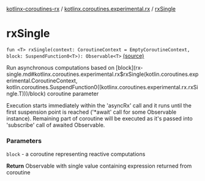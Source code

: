 [kotlinx-coroutines-rx](../index.md) / [kotlinx.coroutines.experimental.rx](index.md) / [rxSingle](.)

# rxSingle

`fun <T> rxSingle(context: CoroutineContext = EmptyCoroutineContext, block: SuspendFunction0<T>): Observable<T>` [(source)](http://github.com/kotlin/kotlinx.coroutines/tree/master/kotlinx-coroutines-rx/src/main/kotlin/kotlinx/coroutines/experimental/rx/asyncRx.kt#L35)

Run asynchronous computations based on [block](rx-single.md#kotlinx.coroutines.experimental.rx$rxSingle(kotlin.coroutines.experimental.CoroutineContext, kotlin.coroutines.SuspendFunction0((kotlinx.coroutines.experimental.rx.rxSingle.T)))/block) coroutine parameter

Execution starts immediately within the 'asyncRx' call and it runs until
the first suspension point is reached ('*await' call for some Observable instance).
Remaining part of coroutine will be executed as it's passed into 'subscribe'
call of awaited Observable.

### Parameters

`block` - a coroutine representing reactive computations

**Return**
Observable with single value containing expression returned from coroutine

